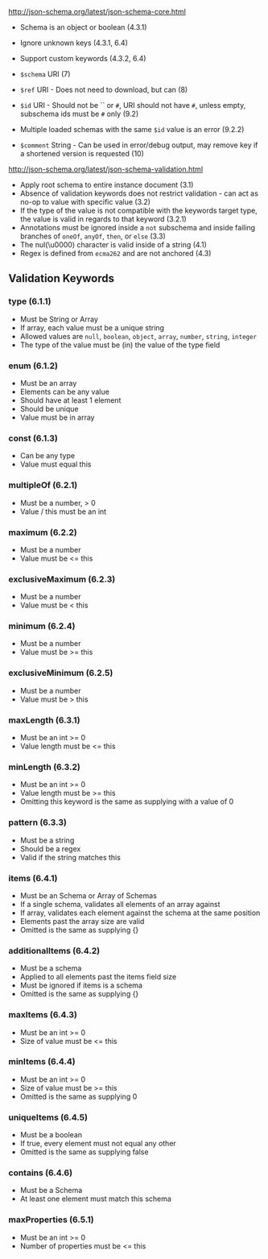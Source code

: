 http://json-schema.org/latest/json-schema-core.html

* Schema is an object or boolean (4.3.1)
* Ignore unknown keys (4.3.1, 6.4)
* Support custom keywords (4.3.2, 6.4)

* `$schema` URI (7)
* `$ref` URI - Does not need to download, but can (8)
* `$id` URI - Should not be `` or `#`, URI should not have `#`, unless empty, subschema ids must be `#` only (9.2)
* Multiple loaded schemas with the same `$id` value is an error (9.2.2)
* `$comment` String - Can be used in error/debug output, may remove key if a shortened version is requested (10)

http://json-schema.org/latest/json-schema-validation.html

* Apply root schema to entire instance document (3.1)
* Absence of validation keywords does not restrict validation - can act as no-op to value with specific value (3.2)
* If the type of the value is not compatible with the keywords target type, the value is valid in regards to that keyword (3.2.1)
* Annotations must be ignored inside a `not` subschema and inside failing branches of `oneOf`, `anyOf`, `then`, or `else` (3.3)
* The nul(\u0000) character is valid inside of a string (4.1)
* Regex is defined from `ecma262` and are not anchored (4.3)


## Validation Keywords

### type (6.1.1)
* Must be String or Array
* If array, each value must be a unique string
* Allowed values are `null`, `boolean`, `object`, `array`, `number`, `string`, `integer`
* The type of the value must be (in) the value of the type field

### enum (6.1.2)
* Must be an array
* Elements can be any value
* Should have at least 1 element
* Should be unique
* Value must be in array

### const (6.1.3)
* Can be any type
* Value must equal this

### multipleOf (6.2.1)
* Must be a number, > 0
* Value / this must be an int

### maximum (6.2.2)
* Must be a number
* Value must be <= this

### exclusiveMaximum (6.2.3)
* Must be a number
* Value must be < this

### minimum (6.2.4)
* Must be a number
* Value must be >= this

### exclusiveMinimum (6.2.5)
* Must be a number
* Value must be > this

### maxLength (6.3.1)
* Must be an int >= 0
* Value length must be <= this

### minLength (6.3.2)
* Must be an int >= 0
* Value length must be >= this
* Omitting this keyword is the same as supplying with a value of 0

### pattern (6.3.3)
* Must be a string
* Should be a regex
* Valid if the string matches this

### items (6.4.1)
* Must be an Schema or Array of Schemas
* If a single schema, validates all elements of an array against
* If array, validates each element against the schema at the same position
* Elements past the array size are valid
* Omitted is the same as supplying {}

### additionalItems (6.4.2)
* Must be a schema
* Applied to all elements past the items field size
* Must be ignored if items is a schema
* Omitted is the same as supplying {}

### maxItems (6.4.3)
* Must be an int >= 0
* Size of value must be <= this

### minItems (6.4.4)
* Must be an int >= 0
* Size of value must be >= this
* Omitted is the same as supplying 0

### uniqueItems (6.4.5)
* Must be a boolean
* If true, every element must not equal any other
* Omitted is the same as supplying false

### contains (6.4.6)
* Must be a Schema
* At least one element must match this schema

### maxProperties (6.5.1)
* Must be an int >= 0
* Number of properties must be <= this
